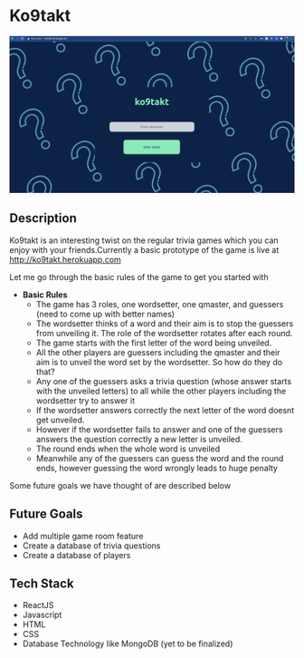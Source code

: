 # Ko9takt

![Landing Page](https://github.com/srijan96/contact/blob/master/public/Screenshot%20from%202021-02-25%2022-46-15.png)
## Description

Ko9takt is an interesting twist on the regular trivia games which you can enjoy with your friends.Currently a basic prototype of the game is live at http://ko9takt.herokuapp.com

Let me go through the basic rules of the game to get you started with
* **Basic Rules**
  * The game has 3 roles, one wordsetter, one qmaster, and guessers (need to come up with better names)
  * The wordsetter thinks of a word and their aim is to stop the guessers from unveiling it. The role of the wordsetter rotates after each round.
  * The game starts with the first letter of the word being unveiled.
  * All the other players are guessers including the qmaster and their aim is to unveil the word set by the wordsetter. So how do they do that?
  * Any one of the guessers asks a trivia question (whose answer starts with the unveiled letters) to all while the other players including the wordsetter try to answer it
  * If the wordsetter answers correctly the next letter of the word doesnt get unveiled.
  * However if the wordsetter fails to answer and one of the guessers answers the question correctly a new letter is unveiled.
  * The round ends when the whole word is unveiled
  * Meanwhile any of the guessers can guess the word and the round ends, however guessing the word wrongly leads to huge penalty

Some future goals we have thought of are described below
## Future Goals
  * Add multiple game room feature
  * Create a database of trivia questions
  * Create a database of players

## Tech Stack

* ReactJS
* Javascript
* HTML
* CSS
* Database Technology like MongoDB (yet to be finalized)
